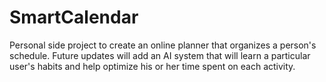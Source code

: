 # SmartCalendar
Personal side project to create an online planner that organizes a person's schedule. Future updates will add an AI system that will learn a particular user's habits and help optimize his or her time spent on each activity. 
